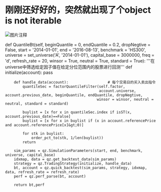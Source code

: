 # 刚刚还好好的，突然就出现了个object is not iterable

![图片注释](http://storage-uqer.datayes.com/56ead8d2228e5b887ee50c67/7a50ceae-95ad-11e6-ba19-f8bc124ed898)




def QuantileBt(self, beginQuantile = 0, endQuantile = 0.2, dropNegtive = False, 
                        start = '2014-01-01', end = '2016-08-13', benchmark = 'HS300', 
                        universe = set_universe('A', '2014-01-01'), capital_base = 3000000, freq = 'd', refresh_rate = 20, 
                        winsor = True, neutral = True, standard = True):
        '''在universe中筛选给定因子值在给定分位范围内的股票进行回测'''
        def initialize(account):
            pass
        
        def handle_data(account):                  # 每个交易日的买入卖出指令
            quantileSec = factorQuantileFilter(self.factor, 
                                               account.universe, account.previous_date, beginQuantile, endQuantile, dropNegtive,
                                              winsor = winsor, neutral = neutral, standard = standard)

            buylist = [x for x in quantileSec.index if isST(x, account.previous_date)==False]
            buylist = [x for x in buylist if (x in account.referencePrice and account.referencePrice[x]&gt;0)]

            for stk in buylist:
                order_pct_to(stk, 1/len(buylist))
            return
        
        sim_params = qz.SimulationParameters(start, end, benchmark, universe, capital_base)
        idxmap, data = qz.get_backtest_data(sim_params)
        strategy = qz.TradingStrategy(initialize, handle_data)
        bt, account = qz.quick_backtest(sim_params, strategy, idxmap, data, refresh_rate = refresh_rate)
        perf = qz.perf_parse(bt, account)
        
        return bt,perf
    